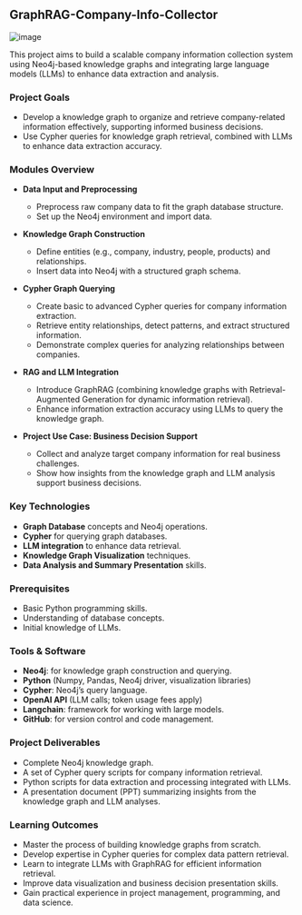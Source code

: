 ## GraphRAG-Company-Info-Collector

![image](https://github.com/user-attachments/assets/ae06c7db-2b56-48fc-ac08-f577af17b645)

This project aims to build a scalable company information collection system using Neo4j-based knowledge graphs and integrating large language models (LLMs) to enhance data extraction and analysis.

### Project Goals
- Develop a knowledge graph to organize and retrieve company-related information effectively, supporting informed business decisions.
- Use Cypher queries for knowledge graph retrieval, combined with LLMs to enhance data extraction accuracy.

### Modules Overview
- **Data Input and Preprocessing**
  - Preprocess raw company data to fit the graph database structure.
  - Set up the Neo4j environment and import data.

- **Knowledge Graph Construction**
  - Define entities (e.g., company, industry, people, products) and relationships.
  - Insert data into Neo4j with a structured graph schema.

- **Cypher Graph Querying**
  - Create basic to advanced Cypher queries for company information extraction.
  - Retrieve entity relationships, detect patterns, and extract structured information.
  - Demonstrate complex queries for analyzing relationships between companies.

- **RAG and LLM Integration**
  - Introduce GraphRAG (combining knowledge graphs with Retrieval-Augmented Generation for dynamic information retrieval).
  - Enhance information extraction accuracy using LLMs to query the knowledge graph.

- **Project Use Case: Business Decision Support**
  - Collect and analyze target company information for real business challenges.
  - Show how insights from the knowledge graph and LLM analysis support business decisions.

### Key Technologies
  - **Graph Database** concepts and Neo4j operations.
  - **Cypher** for querying graph databases.
  - **LLM integration** to enhance data retrieval.
  - **Knowledge Graph Visualization** techniques.
  - **Data Analysis and Summary Presentation** skills.

### Prerequisites
  - Basic Python programming skills.
  - Understanding of database concepts.
  - Initial knowledge of LLMs.

### Tools & Software
  - **Neo4j**: for knowledge graph construction and querying.
  - **Python** (Numpy, Pandas, Neo4j driver, visualization libraries)
  - **Cypher**: Neo4j’s query language.
  - **OpenAI API** (LLM calls; token usage fees apply)
  - **Langchain**: framework for working with large models.
  - **GitHub**: for version control and code management.

### Project Deliverables
  - Complete Neo4j knowledge graph.
  - A set of Cypher query scripts for company information retrieval.
  - Python scripts for data extraction and processing integrated with LLMs.
  - A presentation document (PPT) summarizing insights from the knowledge graph and LLM analyses.

### Learning Outcomes
  - Master the process of building knowledge graphs from scratch.
  - Develop expertise in Cypher queries for complex data pattern retrieval.
  - Learn to integrate LLMs with GraphRAG for efficient information retrieval.
  - Improve data visualization and business decision presentation skills.
  - Gain practical experience in project management, programming, and data science.




